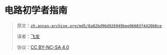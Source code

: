 # 电路初学者指南

> 原文：[`zh.annas-archive.org/md5/8a82bd96d926949bee96683f442068ce`](https://zh.annas-archive.org/md5/8a82bd96d926949bee96683f442068ce)
> 
> 译者：[飞龙](https://github.com/wizardforcel)
> 
> 协议：[CC BY-NC-SA 4.0](http://creativecommons.org/licenses/by-nc-sa/4.0/)